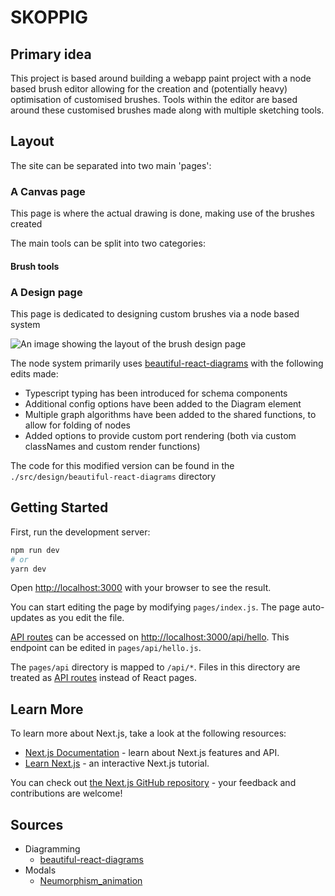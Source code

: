 # SKOPPIG

## Primary idea

This project is based around building a webapp paint project with a node based brush editor allowing for the creation and (potentially heavy) optimisation of customised brushes.
Tools within the editor are based around these customised brushes made along with multiple sketching tools.

## Layout

The site can be separated into two main 'pages':

### A Canvas page

This page is where the actual drawing is done, making use of the brushes created

The main tools can be split into two categories:

#### Brush tools

### A Design page

This page is dedicated to designing custom brushes via a node based system

![An image showing the layout of the brush design page]()

The node system primarily uses [beautiful-react-diagrams](https://github.com/antonioru/beautiful-react-diagrams) with the following edits made:

- Typescript typing has been introduced for schema components
- Additional config options have been added to the Diagram element
- Multiple graph algorithms have been added to the shared functions, to allow for folding of nodes
- Added options to provide custom port rendering (both via custom classNames and custom render functions)

The code for this modified version can be found in the `./src/design/beautiful-react-diagrams` directory

## Getting Started

First, run the development server:

```bash
npm run dev
# or
yarn dev
```

Open [http://localhost:3000](http://localhost:3000) with your browser to see the result.

You can start editing the page by modifying `pages/index.js`. The page auto-updates as you edit the file.

[API routes](https://nextjs.org/docs/api-routes/introduction) can be accessed on [http://localhost:3000/api/hello](http://localhost:3000/api/hello). This endpoint can be edited in `pages/api/hello.js`.

The `pages/api` directory is mapped to `/api/*`. Files in this directory are treated as [API routes](https://nextjs.org/docs/api-routes/introduction) instead of React pages.

## Learn More

To learn more about Next.js, take a look at the following resources:

- [Next.js Documentation](https://nextjs.org/docs) - learn about Next.js features and API.
- [Learn Next.js](https://nextjs.org/learn) - an interactive Next.js tutorial.

You can check out [the Next.js GitHub repository](https://github.com/vercel/next.js/) - your feedback and contributions are welcome!

## Sources

- Diagramming
  - [beautiful-react-diagrams](https://github.com/antonioru/beautiful-react-diagrams)
- Modals
  - [Neumorphism_animation](https://codepen.io/ma_suwa/pens/showcase)

